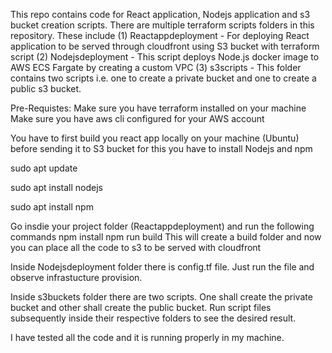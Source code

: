 This repo contains code for React application, Nodejs application and s3 bucket creation scripts. There are multiple terraform scripts folders in this repository. These include 
(1) Reactappdeployment - For deploying React application to be served through cloudfront using S3 bucket with terraform script
(2) Nodejsdeployment - This script deploys Node.js docker image to AWS ECS Fargate by creating a custom VPC
(3) s3scripts - This folder contains two scripts i.e. one to create a private bucket and one to create a public s3 bucket.


Pre-Requistes:
Make sure you have terraform installed on your machine
Make sure you have aws cli configured for your AWS account

You have to first build you react app locally on your machine (Ubuntu) before sending it to S3 bucket for this you have to install Nodejs and npm

sudo apt update

sudo apt install nodejs

sudo apt install npm

Go insdie your project folder (Reactappdeployment) and run the following commands
npm install
npm run build
This will create a build folder and now you can place all the code to s3 to be served with cloudfront

Inside Nodejsdeployment folder there is config.tf file. Just run the file and observe infrastucture provision.

Inside s3buckets folder there are two scripts. One shall create the private bucket and other shall create the public bucket. Run script files subsequently inside their respective
folders to see the desired result.

I have tested all the code and it is running properly in my machine.


